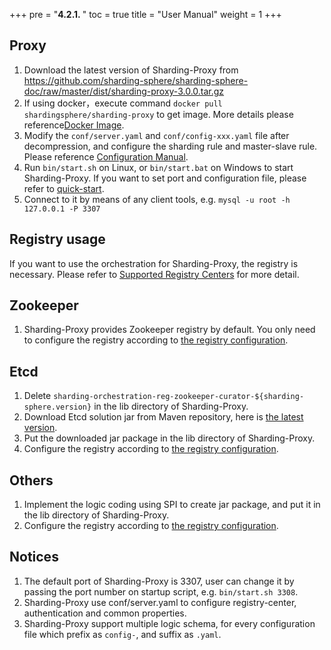 +++
pre = "<b>4.2.1. </b>"
toc = true
title = "User Manual"
weight = 1
+++

## Proxy

1. Download the latest version of Sharding-Proxy from https://github.com/sharding-sphere/sharding-sphere-doc/raw/master/dist/sharding-proxy-3.0.0.tar.gz
1. If using docker，execute command `docker pull shardingsphere/sharding-proxy` to get image. More details please reference[Docker Image](/en/manual/sharding-proxy/docker/).
1. Modify the `conf/server.yaml` and `conf/config-xxx.yaml` file after decompression, and configure the sharding rule and master-slave rule. Please reference [Configuration Manual](/en/manual/sharding-proxy/configuration/).
1. Run `bin/start.sh` on Linux, or `bin/start.bat` on Windows to start Sharding-Proxy. If you want to set port and configuration file, please refer to [quick-start](/en/quick-start/sharding-proxy-quick-start/).
1. Connect to it by means of any client tools, e.g. `mysql -u root -h 127.0.0.1 -P 3307`


## Registry usage

If you want to use the orchestration for Sharding-Proxy, the registry is necessary. Please refer to [Supported Registry Centers](/en/features/orchestration/supported-registry-repo/) for more detail.

## Zookeeper

1. Sharding-Proxy provides Zookeeper registry by default. You only need to configure the registry according to [the registry configuration](/en/manual/sharding-proxy/configuration/).

## Etcd

1. Delete `sharding-orchestration-reg-zookeeper-curator-${sharding-sphere.version}` in the lib directory of Sharding-Proxy.
1. Download Etcd solution jar from Maven repository, here is [the latest version](http://central.maven.org/maven2/io/shardingsphere/sharding-orchestration-reg-etcd/3.0.0/sharding-orchestration-reg-etcd-3.0.0.jar).
1. Put the downloaded jar package in the lib directory of Sharding-Proxy.
1. Configure the registry according to [the registry configuration](/en/manual/sharding-proxy/configuration/).

## Others

1. Implement the logic coding using SPI to create jar package, and put it in the lib directory of Sharding-Proxy.
1. Configure the registry according to [the registry configuration](/en/manual/sharding-proxy/configuration/).

## Notices

1. The default port of Sharding-Proxy is 3307, user can change it by passing the port number on startup script, e.g. `bin/start.sh 3308`.
1. Sharding-Proxy use conf/server.yaml to configure registry-center, authentication and common properties.
1. Sharding-Proxy support multiple logic schema, for every configuration file which prefix as `config-`, and suffix as `.yaml`.
